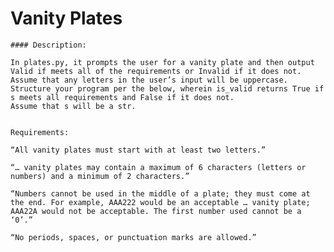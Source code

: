 
# Vanity Plates

    #### Description:

    In plates.py, it prompts the user for a vanity plate and then output Valid if meets all of the requirements or Invalid if it does not. 
    Assume that any letters in the user’s input will be uppercase. Structure your program per the below, wherein is_valid returns True if s meets all requirements and False if it does not. 
    Assume that s will be a str.

   
    Requirements:

    “All vanity plates must start with at least two letters.”

    “… vanity plates may contain a maximum of 6 characters (letters or numbers) and a minimum of 2 characters.”

    “Numbers cannot be used in the middle of a plate; they must come at the end. For example, AAA222 would be an acceptable … vanity plate; AAA22A would not be acceptable. The first number used cannot be a ‘0’.”

    “No periods, spaces, or punctuation marks are allowed.”